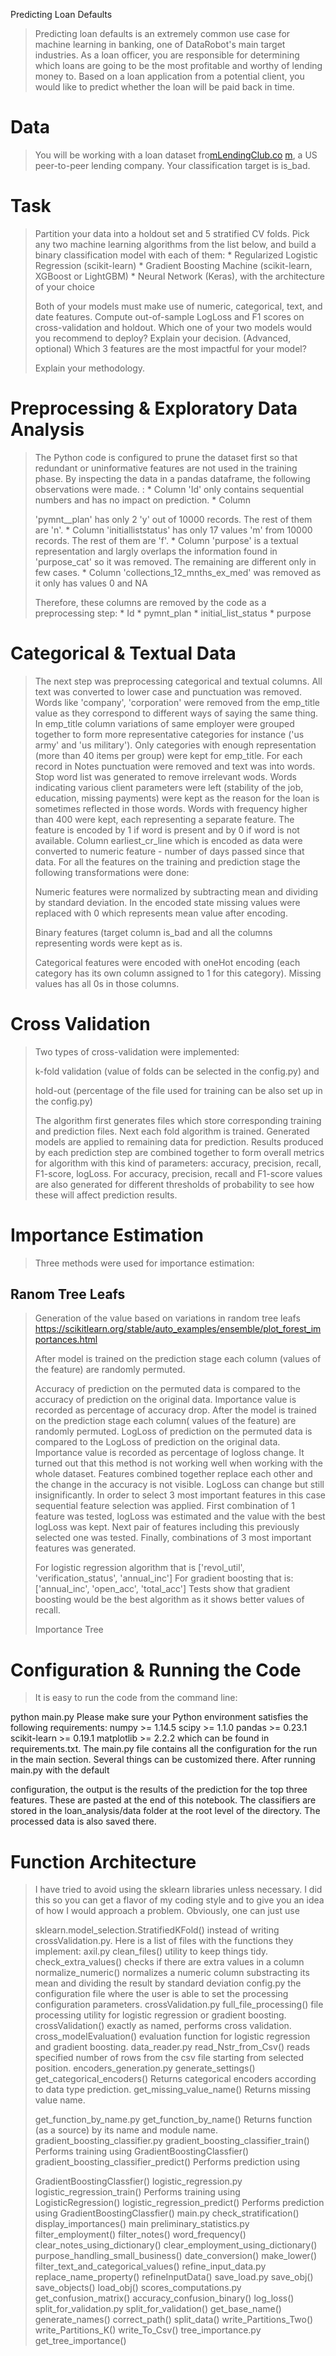 Predicting Loan Defaults

> Predicting loan defaults is an extremely common use case for machine
> learning in banking, one of DataRobot's main target industries. As a
> loan officer, you are responsible for determining which loans are
> going to be the most profitable and worthy of lending money to. Based
> on a loan application from a potential client, you would like to
> predict whether the loan will be paid back in time.

# Data

> You will be working with a loan dataset
> fro[mLendingClub.co](https://s3.amazonaws.com/datarobot_public_datasets/DR_Demo_Lending_Club.csv)
> [m](https://s3.amazonaws.com/datarobot_public_datasets/DR_Demo_Lending_Club.csv),
> a US peer-to-peer lending company. Your classification target is
> is_bad.

# Task

> Partition your data into a holdout set and 5 stratified CV folds. Pick
> any two machine learning algorithms from the list below, and build a
> binary classification model with each of them: \* Regularized Logistic
> Regression (scikit-learn) \* Gradient Boosting Machine (scikit-learn,
> XGBoost or LightGBM) \* Neural Network (Keras), with the architecture
> of your choice
>
> Both of your models must make use of numeric, categorical, text, and
> date features. Compute out-of-sample LogLoss and F1 scores on
> cross-validation and holdout. Which one of your two models would you
> recommend to deploy? Explain your decision. (Advanced, optional) Which
> 3 features are the most impactful for your model?
>
> Explain your methodology.

# Preprocessing & Exploratory Data Analysis

> The Python code is configured to prune the dataset first so that
> redundant or uninformative features are not used in the training
> phase. By inspecting the data in a pandas dataframe, the following
> observations were made. : \* Column \'Id\' only contains sequential
> numbers and has no impact on prediction. \* Column
>
> \'pymnt\_\_plan\' has only 2 \'y\' out of 10000 records. The rest of
> them are \'n\'. \* Column \'initialliststatus\' has only 17 values
> \'m\' from 10000 records. The rest of them are \'f\'. \* Column
> \'purpose\' is a textual representation and largly overlaps the
> information found in 'purpose_cat' so it was removed. The remaining
> are different only in few cases. \* Column
> \'collections_12_mnths_ex_med\' was removed as it only has values 0
> and NA
>
> Therefore, these columns are removed by the code as a preprocessing
> step: \* Id \* pymnt_plan \* initial_list_status \* purpose

# Categorical & Textual Data

> The next step was preprocessing categorical and textual columns. All
> text was converted to lower case and punctuation was removed. Words
> like 'company', 'corporation' were removed from the emp_title value as
> they correspond to different ways of saying the same thing. In
> emp_title column variations of same employer were grouped together to
> form more representative categories for instance ('us army' and 'us
> military'). Only categories with enough representation (more than 40
> items per group) were kept for emp_title. For each record in Notes
> punctuation were removed and text was into words. Stop word list was
> generated to remove irrelevant wods. Words indicating various client
> parameters were left (stability of the job, education, missing
> payments) were kept as the reason for the loan is sometimes reflected
> in those words. Words with frequency higher than 400 were kept, each
> representing a separate feature. The feature is encoded by 1 if word
> is present and by 0 if word is not available. Column earliest_cr_line
> which is encoded as data were converted to numeric feature - number of
> days passed since that data. For all the features on the training and
> prediction stage the following transformations were done:
>
> Numeric features were normalized by subtracting mean and dividing by
> standard deviation. In the encoded state missing values were replaced
> with 0 which represents mean value after encoding.
>
> Binary features (target column is_bad and all the columns representing
> words were kept as is.
>
> Categorical features were encoded with oneHot encoding (each category
> has its own column assigned to 1 for this category). Missing values
> has all 0s in those columns.

# Cross Validation

> Two types of cross-validation were implemented:
>
> k-fold validation (value of folds can be selected in the config.py)
> and
>
> hold-out (percentage of the file used for training can be also set up
> in the config.py)
>
> The algorithm first generates files which store corresponding training
> and prediction files. Next each fold algorithm is trained. Generated
> models are applied to remaining data for prediction. Results produced
> by each prediction step are combined together to form overall metrics
> for algorithm with this kind of parameters: accuracy, precision,
> recall, F1-score, logLoss. For accuracy, precision, recall and
> F1-score values are also generated for different thresholds of
> probability to see how these will affect prediction results.

# Importance Estimation

> Three methods were used for importance estimation:

## Ranom Tree Leafs

> Generation of the value based on variations in random tree leafs
> https://scikitlearn.org/stable/auto_examples/ensemble/plot_forest_importances.html
>
> After model is trained on the prediction stage each column (values of
> the feature) are randomly permuted.
>
> Accuracy of prediction on the permuted data is compared to the
> accuracy of prediction on the original data. Importance value is
> recorded as percentage of accuracy drop. After the model is trained on
> the prediction stage each column( values of the feature) are randomly
> permuted. LogLoss of prediction on the permuted data is compared to
> the LogLoss of prediction on the original data. Importance value is
> recorded as percentage of logloss change. It turned out that this
> method is not working well when working with the whole dataset.
> Features combined together replace each other and the change in the
> accuracy is not visible. LogLoss can change but still insignificantly.
> In order to select 3 most important features in this case sequential
> feature selection was applied. First combination of 1 feature was
> tested, logLoss was estimated and the value with the best logLoss was
> kept. Next pair of features including this previously selected one was
> tested. Finally, combinations of 3 most important features was
> generated.
>
> For logistic regression algorithm that is \[\'revol_util\',
> \'verification_status\', \'annual_inc\'\] For gradient boosting that
> is: \[\'annual_inc\', \'open_acc\', \'total_acc\'\] Tests show that
> gradient boosting would be the best algorithm as it shows better
> values of recall.
>
> Importance Tree

# Configuration & Running the Code

> It is easy to run the code from the command line:

python main.py Please make sure your Python environment satisfies the
following requirements: numpy \>= 1.14.5 scipy \>= 1.1.0 pandas \>=
0.23.1 scikit-learn \>= 0.19.1 matplotlib \>= 2.2.2 which can be found
in requirements.txt. The main.py file contains all the configuration for
the run in the main section. Several things can be customized there.
After running main.py with the default

configuration, the output is the results of the prediction for the top
three features. These are pasted at the end of this notebook. The
classifiers are stored in the loan_analysis/data folder at the root
level of the directory. The processed data is also saved there.

# Function Architecture

> I have tried to avoid using the sklearn libraries unless necessary. I
> did this so you can get a flavor of my coding style and to give you an
> idea of how I would approach a problem. Obviously, one can just use
>
> sklearn.model_selection.StratifiedKFold() instead of writing
> crossValidation.py. Here is a list of files with the functions they
> implement: axil.py clean_files() utility to keep things tidy.
> check_extra_values() checks if there are extra values in a column
> normalize_numeric() normalizes a numeric column substracting its mean
> and dividing the result by standard deviation config.py the
> configuration file where the user is able to set the processing
> configuration parameters. crossValidation.py full_file_processing()
> file processing utility for logistic regression or gradient boosting.
> crossValidation() exactly as named, performs cross validation.
> cross_modelEvaluation() evaluation function for logistic regression
> and gradient boosting. data_reader.py read_Nstr_from_Csv() reads
> specified number of rows from the csv file starting from selected
> position. encoders_generation.py generate_settings()
> get_categorical_encoders() Returns categorical encoders according to
> data type prediction. get_missing_value_name() Returns missing value
> name.
>
> get_function_by_name.py get_function_by_name() Returns function (as a
> source) by its name and module name. gradient_boosting_classifier.py
> gradient_boosting_classifier_train() Performs training using
> GradientBoostingClassfier() gradient_boosting_classifier_predict()
> Performs prediction using
>
> GradientBoostingClassfier() logistic_regression.py
> logistic_regression_train() Performs training using
> LogisticRegression() logistic_regression_predict() Performs prediction
> using GradientBoostingClassfier() main.py check_stratification()
> display_importances() main preliminary_statistics.py
> filter_employment() filter_notes() word_frequency()
> clear_notes_using_dictionary() clear_employment_using_dictionary()
> purpose_handling_small_business() date_conversion() make_lower()
> filter_text_and_categorical_values() refine_input_data.py
> replace_name_property() refineInputData() save_load.py save_obj()
> save_objects() load_obj() scores_computations.py
> get_confusion_matrix() accuracy_confusion_binary() log_loss()
> split_for_validation.py split_for_validation() get_base_name()
> generate_names() correct_path() split_data() write_Partitions_Two()
> write_Partitions_K() write_To_Csv() tree_importance.py
> get_tree_importance()
